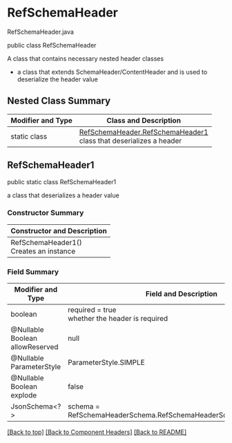 # RefSchemaHeader
RefSchemaHeader.java

public class RefSchemaHeader

A class that contains necessary nested header classes
- a class that extends SchemaHeader/ContentHeader and is used to deserialize the header value

## Nested Class Summary
| Modifier and Type | Class and Description |
| ----------------- | --------------------- |
| static class | [RefSchemaHeader.RefSchemaHeader1](#refschemaheader1)<br>class that deserializes a header |


## RefSchemaHeader1
public static class RefSchemaHeader1<br>

a class that deserializes a header value

### Constructor Summary
| Constructor and Description |
| --------------------------- |
| RefSchemaHeader1()<br>Creates an instance |

### Field Summary
| Modifier and Type | Field and Description |
| ----------------- | --------------------- |
| boolean | required = true<br>whether the header is required |
| @Nullable Boolean allowReserved | null |
| @Nullable ParameterStyle | ParameterStyle.SIMPLE |
| @Nullable Boolean explode | false |
| JsonSchema<?> | schema = RefSchemaHeaderSchema.RefSchemaHeaderSchema1.getInstance()

[[Back to top]](#top) [[Back to Component Headers]](../../../README.md#Component-Headers) [[Back to README]](../../../README.md)
